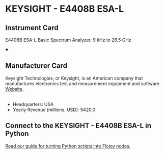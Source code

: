 
# KEYSIGHT - E4408B ESA-L

## Instrument Card

E4408B ESA-L Basic Spectrum Analyzer, 9 kHz to 26.5 GHz

<details open>
<summary><h2>Manufacturer Card</h2></summary>
Keysight Technologies, or Keysight, is an American company that manufactures electronics test and measurement equipment and software. <a href="https://www.keysight.com/us/en/home.html">Website</a>.
<br></br>
<ul>
  <li>Headquarters: USA</li>
  <li>Yearly Revenue (millions, USD): 5420.0</li>
</ul>
</details>

## Connect to the KEYSIGHT - E4408B ESA-L in Python

[Read our guide for turning Python scripts into Flojoy nodes.](https://docs.flojoy.ai/custom-nodes/creating-custom-node/)



